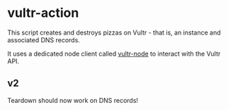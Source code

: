 # vultr-action

This script creates and destroys pizzas on Vultr - that is, an instance and associated DNS records.

It uses a dedicated node client called [vultr-node](https://github.com/vultr/vultr-node) to interact with the Vultr API.

## v2

Teardown should now work on DNS records!